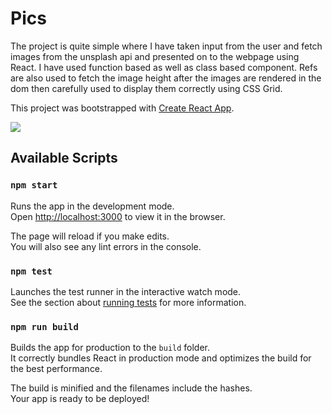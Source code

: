 # Pics
The project is quite simple where I have taken input from the user and fetch images from the unsplash api and presented on to the webpage using React. I have used function based as well as class based component. Refs are also used to fetch the image height after the images are rendered in the dom then carefully used to display them correctly using CSS Grid.

This project was bootstrapped with [Create React App](https://github.com/facebook/create-react-app).

<kbd>
  <img src="https://i.imgur.com/4ozozKS.jpg">
</kbd>

## Available Scripts
### `npm start`

Runs the app in the development mode.<br>
Open [http://localhost:3000](http://localhost:3000) to view it in the browser.

The page will reload if you make edits.<br>
You will also see any lint errors in the console.

### `npm test`

Launches the test runner in the interactive watch mode.<br>
See the section about [running tests](https://facebook.github.io/create-react-app/docs/running-tests) for more information.

### `npm run build`

Builds the app for production to the `build` folder.<br>
It correctly bundles React in production mode and optimizes the build for the best performance.

The build is minified and the filenames include the hashes.<br>
Your app is ready to be deployed!
